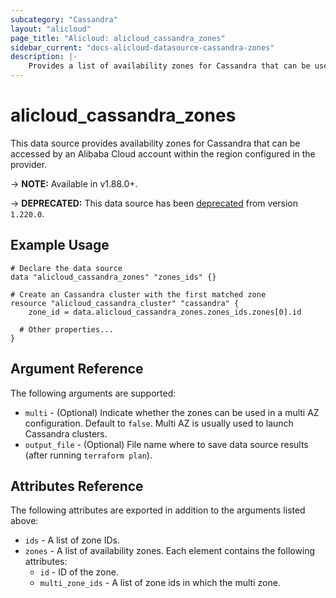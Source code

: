 ```yaml
---
subcategory: "Cassandra"
layout: "alicloud"
page_title: "Alicloud: alicloud_cassandra_zones"
sidebar_current: "docs-alicloud-datasource-cassandra-zones"
description: |-
    Provides a list of availability zones for Cassandra that can be used by an Alibaba Cloud account.
---
```


# alicloud\_cassandra\_zones

This data source provides availability zones for Cassandra that can be accessed by an Alibaba Cloud account within the region configured in the provider.

-> **NOTE:** Available in v1.88.0+.

-> **DEPRECATED:**  This data source has been [deprecated](https://www.alibabacloud.com/help/en/apsaradb-for-cassandra/latest/cassandra-delisting-notice) from version `1.220.0`.

## Example Usage

```
# Declare the data source
data "alicloud_cassandra_zones" "zones_ids" {}

# Create an Cassandra cluster with the first matched zone
resource "alicloud_cassandra_cluster" "cassandra" {
    zone_id = data.alicloud_cassandra_zones.zones_ids.zones[0].id

  # Other properties...
}
```

## Argument Reference

The following arguments are supported:

* `multi` - (Optional) Indicate whether the zones can be used in a multi AZ configuration. Default to `false`. Multi AZ is usually used to launch Cassandra clusters.
* `output_file` - (Optional) File name where to save data source results (after running `terraform plan`).

## Attributes Reference

The following attributes are exported in addition to the arguments listed above:

* `ids` - A list of zone IDs.
* `zones` - A list of availability zones. Each element contains the following attributes:
  * `id` - ID of the zone.
  * `multi_zone_ids` - A list of zone ids in which the multi zone.
